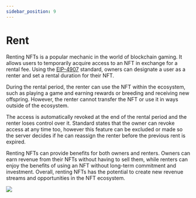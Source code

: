 ```yaml
---
sidebar_position: 9
---
```


# Rent

Renting NFTs is a popular mechanic in the world of blockchain gaming. It allows users to temporarily acquire access to an NFT in exchange for a rental fee. Using the [EIP-4907](https://eips.ethereum.org/EIPS/eip-4907) standard, owners can designate a user as a renter and set a rental duration for their NFT.

During the rental period, the renter can use the NFT within the ecosystem, such as playing a game and earning rewards or breeding and receiving new offspring. However, the renter cannot transfer the NFT or use it in ways outside of the ecosystem.

The access is automatically revoked at the end of the rental period and the renter loses control over it. Standard states that the owner can revoke access at any time too, however this feature can be excluded or made so the server decides if he can reassign the renter before the previous rent is expired. 

Renting NFTs can provide benefits for both owners and renters. Owners can earn revenue from their NFTs without having to sell them, while renters can enjoy the benefits of using an NFT without long-term commitment and investment. Overall, renting NFTs has the potential to create new revenue streams and opportunities in the NFT ecosystem.

![](/img/admin/mechanics-simple/rent.png)
